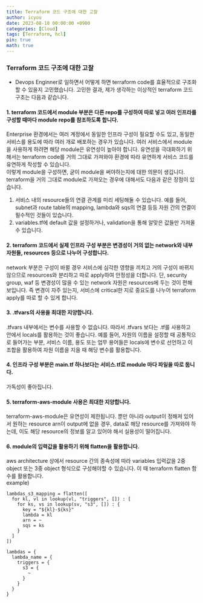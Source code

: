 ```yaml
---
title: Terraform 코드 구조에 대한 고찰
author: icyou
date: 2023-08-18 00:00:00 +0900
categories: [Cloud]
tags: [Terraform, hcl]
pin: true
math: true
---
```


### Terraform 코드 구조에 대한 고찰
- Devops Enginner로 일하면서 어떻게 하면 terraform code를 효율적으로 구조화할 수 있을지 고민했습니다. 고민한 결과, 제가 생각하는 이상적인 terraform 코드 구조는 다음과 같습니다.

#### 1. terraform 코드에서 module 부분은 다른 repo를 구성하여 따로 넣고 여러 인프라를 구성할 때마다 module repo를 참조하도록 합니다.  
Enterprise 환경에서는 여러 계정에서 동일한 인프라 구성이 필요할 수도 있고, 동일한 서비스를 용도에 따라 여러 개로 배포하는 경우가 있습니다. 여러 서비스에서 module을 사용하게 하려면 해당 module은 유연성이 높아야 합니다. 유연성을 극대화하기 위해서는 terraform code를 거의 그대로 가져와야 환경에 따라 유연하게 서비스 코드를 유연하게 작성할 수 있습니다.  
이렇게 module을 구성하면, 굳이 module을 써야하는지에 대한 의문이 생깁니다. terraform을 거의 그대로 module로 가져오는 경우에 대해서도 다음과 같은 장점이 있습니다.
  1. 서비스 내의 resource들의 연결 관계를 미리 세팅해둘 수 있습니다. 예를 들어, subnet과 route table의 mapping, lambda와 sqs의 연결 등등 자원 간의 연결이 필수적인 것들이 있습니다.  
  2. variables.tf에 default 값을 설정하거나, validation을 통해 알맞은 값들만 가져올 수 있습니다.  

#### 2. terraform 코드에서 실제 인프라 구성 부분은 변경성이 거의 없는 network와 내부 자원들, resources 등으로 나누어 구성합니다.
network 부분은 구성이 바뀔 경우 서비스에 심각한 영향을 끼치고 거의 구성이 바뀌지 않으므로 resources와 분리하고 따로 apply하여 안정성을 더합니다. 단, security group, waf 등 변경성이 많을 수 있는 network 자원은 resources에 두는 것이 편해보입니다. 즉 변경이 자주 있는지, 서비스에 critical한 지로 중요도를 나누어 terraform apply를 따로 할 수 있게 합니다.  

#### 3. .tfvars의 사용을 최대한 지양합니다.
.tfvars 내부에서는 변수를 사용할 수 없습니다. 따라서 .tfvars 보다는 .tf를 사용하고 안에서 locals를 활용하는 것이 좋습니다. 예를 들어, 자원의 이름을 설정할 때 공통적으로 들어가는 부분, 서비스 이름, 용도 또는 업무 용어들은 locals에 변수로 선언하고 이 조합을 활용하여 자원 이름을 지을 때 해당 변수를 활용합니다.  
 
#### 4. 인프라 구성 부분은 main.tf 하나보다는 서비스.tf로 module 마다 파일을 따로 둡니다.
가독성이 좋아집니다.

#### 5. terraform-aws-module 사용은 최대한 지양합니다.
terraform-aws-module은 유연성이 제한됩니다. 뿐만 아니라 output이 정해져 있어서 원하는 resource arn이 output에 없을 경우, data로 해당 resource를 가져와야 하는데, 이도 해당 resource의 정보를 알고 있어야 해서 실용성이 떨어집니다.

#### 6. module의 입력값을 활용하기 위해 flatten을 활용합니다.
aws architecture 상에서 resource 간의 종속성에 따라 variables 입력값을 2중 object 또는 3중 object 형식으로 구성해야할 수 있습니다. 이 때 terraform flatten 함수를 활용합니다.  
example)
```
lambdas_s3_mapping = flatten([
  for kl, vl in lookup(vl, "triggers", []) : [
    for ks, vs in lookup(sv, "s3", []) : {
      key = "${kl}-${ks}"
      lambda = kl
      arn = ~
      sqs = ks
    }
  ]
])

lambdas = {
  lambda_name = {
    triggers = {
      s3 = {
        ~
      }
    }
  }
}
```


